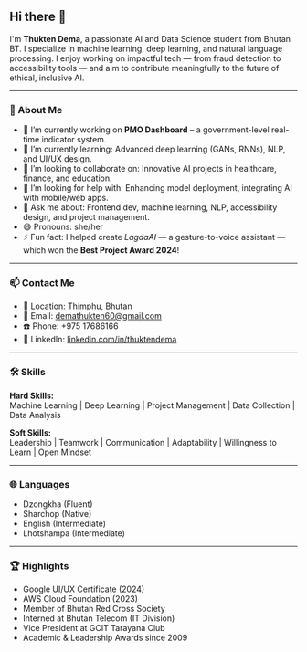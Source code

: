 ## Hi there 👋

I'm **Thukten Dema**, a passionate AI and Data Science student from Bhutan BT. I specialize in machine learning, deep learning, and natural language processing. I enjoy working on impactful tech — from fraud detection to accessibility tools — and aim to contribute meaningfully to the future of ethical, inclusive AI.

---

### 🚀 About Me
- 🔭 I’m currently working on **PMO Dashboard** – a government-level real-time indicator system.
- 🌱 I’m currently learning: Advanced deep learning (GANs, RNNs), NLP, and UI/UX design.
- 👯 I’m looking to collaborate on: Innovative AI projects in healthcare, finance, and education.
- 🤔 I’m looking for help with: Enhancing model deployment, integrating AI with mobile/web apps.
- 💬 Ask me about: Frontend dev, machine learning, NLP, accessibility design, and project management.
- 😄 Pronouns: she/her
- ⚡ Fun fact: I helped create *LagdaAI* — a gesture-to-voice assistant — which won the **Best Project Award 2024**!

---

### 📫 Contact Me
- 📍 Location: Thimphu, Bhutan  
- 📧 Email: [demathukten60@gmail.com](mailto:demathukten60@gmail.com)  
- ☎️ Phone: +975 17686166  
- 🔗 LinkedIn: [linkedin.com/in/thuktendema](https://linkedin.com/in/thuktendema)

---

### 🛠 Skills
**Hard Skills:**  
Machine Learning |
Deep Learning |
Project Management |
Data Collection |
Data Analysis  

**Soft Skills:**  
Leadership |
Teamwork |
Communication |
Adaptability |
Willingness to Learn |
Open Mindset

---

### 🌐 Languages
- Dzongkha (Fluent)  
- Sharchop (Native)  
- English (Intermediate)  
- Lhotshampa (Intermediate)

---

### 🏆 Highlights
- Google UI/UX Certificate (2024)  
- AWS Cloud Foundation (2023)  
- Member of Bhutan Red Cross Society  
- Interned at Bhutan Telecom (IT Division)  
- Vice President at GCIT Tarayana Club  
- Academic & Leadership Awards since 2009  
